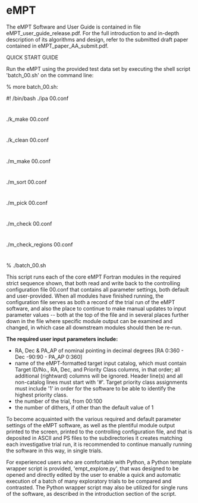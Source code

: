 # eMPT

 The eMPT Software and User Guide is contained in file eMPT_user_guide_release.pdf. For the full introduction to and in-depth description of its algorithms and design, refer to the submitted draft paper contained in eMPT_paper_AA_submit.pdf.
  
QUICK START GUIDE
 
Run the eMPT using the provided test data set by executing the shell script 'batch_00.sh' on the command line:

% more batch_00.sh:

#! /bin/bash
./ipa 00.conf
#
./k_make 00.conf
#
./k_clean 00.conf
#
./m_make 00.conf
#
./m_sort 00.conf
#
./m_pick 00.conf
#
./m_check 00.conf
#
./m_check_regions 00.conf
#

% ./batch_00.sh

This script runs each of the core eMPT Fortran modules in the required strict sequence shown, that both read and write back to the controlling configuration file 00.conf that contains all parameter settings, both default and user-provided. When all modules have finished running, the configuration file serves as both a record of the trial run of the eMPT software, and also the place to continue to make manual updates to input parameter values -- both at the top of the file and in several places further down in the file where specific module output can be examined and changed, in which case all downstream modules should then be re-run.


**The required user input parameters include:**

 - RA, Dec & PA_AP of nominal pointing in decimal degrees [RA 0:360 - Dec -90:90 - PA_AP 0:360] 
 - name of the eMPT-formatted target input catalog, which must contain Target ID/No., RA, Dec, and Priority Class columns, in that order; all additional    (rightward) columns will be ignored. Header line(s) and all non-catalog lines must start with '#'. Target  priority class assignments must include '1' 
   in order for the software to be able to identify the highest priority class.
 - the number of the trial, from 00:100
 - the number of dithers, if other than the default value of 1


To become acquainted with the various required and default parameter settings of the eMPT software, as well as the plentiful module output printed to the screen, printed to the controlling configuration file, and that is deposited in ASCII and PS files to the subdirectories it creates matching each investigative trial run, it is recommended to continue manually running the software in this way, in single trials.   

For experienced users who are comfortable with Python, a Python template wrapper script is provided, 'empt_explore.py', that was designed to be opened and directly edited by the user to enable a quick and automatic execution of a batch of many exploratory trials to be compared and contrasted. The Python wrapper script may also be utilized for single runs of the software, as described in the introduction section of the script. 






